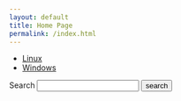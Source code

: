 ```yaml
---
layout: default
title: Home Page
permalink: /index.html
---
```


<ul>
<li><a href="{{ site.url }}{{site.baseurl}}/linux/">Linux</a></li>
<li><a href="{{ site.url }}{{site.baseurl}}/windows/">Windows</a></li>
</ul>

<form action="{{ site.url }}{{site.baseurl}}/search.html" method="get">
  <label for="search-box">Search</label>
  <input type="text" id="search-box" name="query">
  <input type="submit" value="search">
</form>

